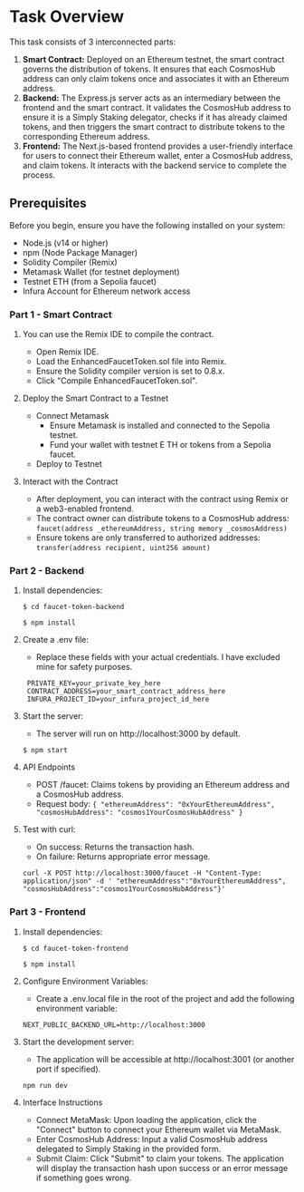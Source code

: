 # Task Overview
This task consists of 3 interconnected parts:
1. **Smart Contract:** Deployed on an Ethereum testnet, the smart contract governs the distribution of tokens. It ensures that each CosmosHub address can only claim tokens once and associates it with an Ethereum address.
2. **Backend:** The Express.js server acts as an intermediary between the frontend and the smart contract. It validates the CosmosHub address to ensure it is a Simply Staking delegator, checks if it has already claimed tokens, and then triggers the smart contract to distribute tokens to the corresponding Ethereum address.
3. **Frontend:** The Next.js-based frontend provides a user-friendly interface for users to connect their Ethereum wallet, enter a CosmosHub address, and claim tokens. It interacts with the backend service to complete the process.

## Prerequisites
Before you begin, ensure you have the following installed on your system:
* Node.js (v14 or higher)
* npm (Node Package Manager) 
* Solidity Compiler (Remix)
* Metamask Wallet (for testnet deployment)
* Testnet ETH (from a Sepolia faucet)
* Infura Account for Ethereum network access

### Part 1 - Smart Contract
1. You can use the Remix IDE to compile the contract.
   * Open Remix IDE.
   * Load the EnhancedFaucetToken.sol file into Remix.
   * Ensure the Solidity compiler version is set to 0.8.x.
   * Click "Compile EnhancedFaucetToken.sol".

2. Deploy the Smart Contract to a Testnet
   * Connect Metamask
     * Ensure Metamask is installed and connected to the Sepolia testnet.
     * Fund your wallet with testnet E TH or tokens from a Sepolia faucet.
   * Deploy to Testnet
  
3. Interact with the Contract
   * After deployment, you can interact with the contract using Remix or a web3-enabled frontend.
   * The contract owner can distribute tokens to a CosmosHub address: `faucet(address _ethereumAddress, string memory _cosmosAddress)`
   * Ensure tokens are only transferred to authorized addresses: `transfer(address recipient, uint256 amount)`


### Part 2 - Backend
1. Install dependencies:
   
   `$ cd faucet-token-backend` 

   `$ npm install`

2. Create a .env file:
   * Replace these fields with your actual credentials. I have excluded mine for safety purposes.
   ```
    PRIVATE_KEY=your_private_key_here
    CONTRACT_ADDRESS=your_smart_contract_address_here
    INFURA_PROJECT_ID=your_infura_project_id_here
   ```

3. Start the server:
   * The server will run on http://localhost:3000 by default.

   `$ npm start`

4. API Endpoints
   * POST /faucet: Claims tokens by providing an Ethereum address and a CosmosHub address.
   * Request body:
   `{
  "ethereumAddress": "0xYourEthereumAddress",
  "cosmosHubAddress": "cosmos1YourCosmosHubAddress"
    }`


5. Test with curl:
   * On success: Returns the transaction hash.
   * On failure: Returns appropriate error message.
  
    `curl -X POST http://localhost:3000/faucet -H "Content-Type: application/json" -d ' "ethereumAddress":"0xYourEthereumAddress", "cosmosHubAddress":"cosmos1YourCosmosHubAddress"}'`

### Part 3 - Frontend
1. Install dependencies:
   
   `$ cd faucet-token-frontend` 

   `$ npm install`

2. Configure Environment Variables:
   * Create a .env.local file in the root of the project and add the following environment variable:
    ```
    NEXT_PUBLIC_BACKEND_URL=http://localhost:3000
    ```

3. Start the development server:
   * The application will be accessible at http://localhost:3001 (or another port if specified).
  
    `npm run dev`

4. Interface Instructions
   * Connect MetaMask: Upon loading the application, click the "Connect" button to connect your Ethereum wallet via MetaMask.
   * Enter CosmosHub Address: Input a valid CosmosHub address delegated to Simply Staking in the provided form.
   * Submit Claim: Click "Submit" to claim your tokens. The application will display the transaction hash upon success or an error message if something goes wrong.